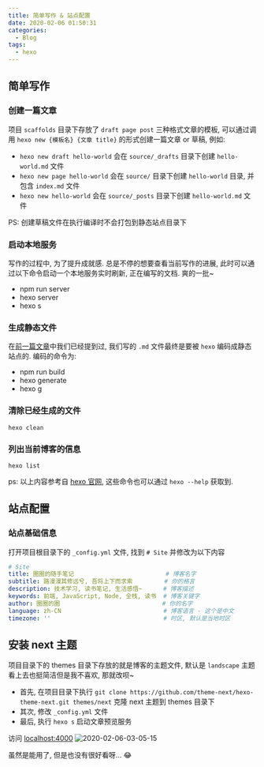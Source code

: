 ```yaml
---
title: 简单写作 & 站点配置
date: 2020-02-06 01:50:31
categories:
  - Blog
tags:
  - hexo
---
```


## 简单写作

### 创建一篇文章

项目 `scaffolds` 目录下存放了 `draft page post` 三种格式文章的模板, 可以通过调用 `hexo new {模板名} {文章 title}` 的形式创建一篇文章 or 草稿, 例如:

- `hexo new draft hello-world` 会在 `source/_drafts` 目录下创建 `hello-world.md` 文件
- `hexo new page hello-world` 会在 `source/` 目录下创建 `hello-world` 目录, 并包含 `index.md` 文件
- `hexo new hello-world` 会在 `source/_posts` 目录下创建 `hello-world.md` 文件

PS: 创建草稿文件在执行编译时不会打包到静态站点目录下

### 启动本地服务

写作的过程中, 为了提升成就感. 总是不停的想要查看当前写作的进展, 此时可以通过以下命令启动一个本地服务实时刷新, 正在编写的文档. 爽的一批~

- npm run server
- hexo server
- hexo s

### 生成静态文件

在[前一篇文章](https://note.niubishanshan.top/2020/02/06/hexo-usage/hexo-github-pages-%E6%90%AD%E5%BB%BA%E5%85%8D%E8%B4%B9%E5%8D%9A%E5%AE%A2/)中我们已经提到过, 我们写的 `.md` 文件最终是要被 `hexo` 编码成静态站点的. 编码的命令为:

- npm run build
- hexo generate
- hexo g

### 清除已经生成的文件

`hexo clean`

### 列出当前博客的信息

`hexo list`

ps: 以上内容参考自 [hexo 官网](https://hexo.io/docs/commands), 这些命令也可以通过 `hexo --help` 获取到.

## 站点配置

### 站点基础信息

打开项目根目录下的 `_config.yml` 文件, 找到 `# Site` 并修改为以下内容

```yml
# Site
title: 圈圈的随手笔记                          # 博客名字
subtitle: 路漫漫其修远兮, 吾将上下而求索         # 你的格言
description: 技术学习, 读书笔记, 生活感悟~      # 博客描述
keywords: 前端, JavaScript, Node, 全栈, 读书  # 博客关键字
author: 圈圈的圈                             # 你的名字
language: zh-CN                             # 博客语言 - 这个是中文
timezone: ''                                # 时区, 默认是当地时区
```

## 安装 next 主题

项目目录下的 themes 目录下存放的就是博客的主题文件, 默认是 `landscape` 主题看上去也挺简洁但是我不喜欢, 那就改呗~

- 首先, 在项目目录下执行 `git clone https://github.com/theme-next/hexo-theme-next.git themes/next` 克隆 next 主题到 themes 目录下
- 其次, 修改 `_config.yml` 文件
- 最后, 执行 `hexo s` 启动文章预览服务

访问 [localhost:4000](http://localhost:4000/)
![2020-02-06-03-05-15](http://handle-note-img.niubishanshan.top/2020-02-06-03-05-15.png)

虽然是能用了, 但是也没有很好看呀... 😂
